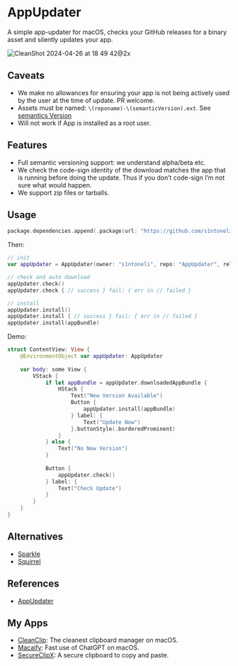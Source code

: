 # AppUpdater
A simple app-updater for macOS, checks your GitHub releases for a binary asset and silently updates your app.

![CleanShot 2024-04-26 at 18 49 42@2x](https://github.com/s1ntoneli/AppUpdater/assets/2681464/5cb7d9db-3b27-4b96-818e-0df57a012615)

## Caveats

* We make no allowances for ensuring your app is not being actively used by the user
    at the time of update. PR welcome.
* Assets must be named: `\(reponame)-\(semanticVersion).ext`. See [semantics Version](https://github.com/mxcl/Version)
* Will not work if App is installed as a root user.

## Features

* Full semantic versioning support: we understand alpha/beta etc.
* We check the code-sign identity of the download matches the app that is
    running before doing the update. Thus if you don’t code-sign I’m not sure what
    would happen.
* We support zip files or tarballs.

## Usage

```swift
package.dependencies.append(.package(url: "https://github.com/s1ntoneli/AppUpdater.git", from: "0.1.0"))
```

Then:

```swift
// init
var appUpdater = AppUpdater(owner: "s1ntoneli", repo: "AppUpdater", releasePrefix: "AppUpdaterExample", interval: 3 * 60 * 60)

// check and auto download
appUpdater.check()
appUpdater.check { // success } fail: { err in // failed }

// install
appUpdater.install()
appUpdater.install { // success } fail: { err in // failed }
appUpdater.install(appBundle)
```

Demo:

```swift
struct ContentView: View {
    @EnvironmentObject var appUpdater: AppUpdater
    
    var body: some View {
        VStack {
            if let appBundle = appUpdater.downloadedAppBundle {
                HStack {
                    Text("New Version Available")
                    Button {
                        appUpdater.install(appBundle)
                    } label: {
                        Text("Update Now")
                    }.buttonStyle(.borderedProminent)
                }
            } else {
                Text("No New Version")
            }
            
            Button {
                appUpdater.check()
            } label: {
                Text("Check Update")
            }
        }
    }
}

```

## Alternatives

* [Sparkle](https://github.com/sparkle-project/Sparkle)
* [Squirrel](https://github.com/Squirrel/Squirrel.Mac)

## References
* [AppUpdater](https://github.com/mxcl/AppUpdater)

## My Apps
* [CleanClip](https://cleanclip.cc): The cleanest clipboard manager on macOS.
* [Macaify](https://macaify.com): Fast use of ChatGPT on macOS.
* [SecureClipX](https://secureclipx.cleanclip.cc): A secure clipboard to copy and paste.
